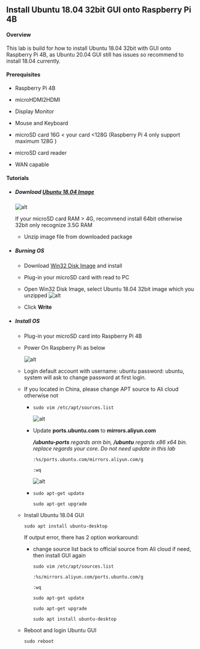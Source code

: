## Install Ubuntu 18.04 32bit GUI onto Raspberry Pi 4B 

#### Overview

This lab is build for how to install Ubuntu 18.04 32bit with GUI onto Raspberry Pi 4B, as Ubuntu 20.04 GUI still has issues so recommend to install 18.04 currently. 

#### Prerequisites 

- Raspberry Pi 4B

- microHDMI2HDMI 

- Display Monitor

- Mouse and Keyboard

- microSD card 16G < your card <128G (Raspberry Pi 4 only support maximum 128G )

- microSD card reader

- WAN capable


#### Tutorials

- ##### Download [Ubuntu 18.04 Image](https://ubuntu.com/download/raspberry-pi)

   ![alt](images/ubuntuimage.PNG)

   If your microSD card RAM > 4G, recommend install 64bit otherwise 32bit only recognize 3.5G RAM

   * Unzip image file from downloaded package

- ##### Burning OS

   * Download [Win32 Disk Image](https://sourceforge.net/projects/win32diskimager/)  and install
   * Plug-in your microSD card with read to PC
   * Open Win32 Disk Image, select Ubuntu 18.04 32bit image which you unzipped ![alt](images/win32image.PNG)

   * Click **Write** 

- ##### Install OS

   * Plug-in your microSD card into Raspberry Pi 4B 

   * Power On Raspberry Pi as below

     ![alt](images/poweron.PNG)

   * Login default account with username: ubuntu password: ubuntu, system will ask to change password at first login. 

   * If you located in China, please change APT source to Ali cloud otherwise not

     * `sudo vim /etc/apt/sources.list`

       ![alt](images/sourceslist_org.PNG)

     * Update **ports.ubuntu.com** to **mirrors.aliyun.com**

       ***/ubuntu-ports** regards arm bin, **/ubuntu** regards x86 x64 bin. replace regards your core. Do not need update in this lab*

       `:%s/ports.ubuntu.com/mirrors.aliyun.com/g`

       `:wq`

       ![alt](images/sourceslist.jpg)

     * `sudo apt-get update` 

       `sudo apt-get upgrade`

   * Install Ubuntu 18.04 GUI 

     `sudo apt install ubuntu-desktop` 

     If output error, there has 2 option workaround:

     * change source list back to official source from Ali cloud if need, then install GUI again

       `sudo vim /etc/apt/sources.list`

       `:%s/mirrors.aliyun.com/ports.ubuntu.com/g`

       `:wq`

       `sudo apt-get update`

       `sudo apt-get upgrade` 

       `sudo apt install ubuntu-desktop`

   * Reboot and login Ubuntu GUI

     `sudo reboot`

